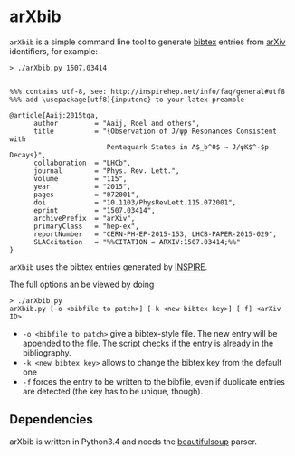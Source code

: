 # arXbib
`arXbib` is a simple command line tool to generate [bibtex](http://www.bibtex.org/) entries from [arXiv](http://arxiv.org) identifiers, for example:
```
> ./arXbib.py 1507.03414


%%% contains utf-8, see: http://inspirehep.net/info/faq/general#utf8
%%% add \usepackage[utf8]{inputenc} to your latex preamble

@article{Aaij:2015tga,
      author         = "Aaij, Roel and others",
      title          = "{Observation of J/ψp Resonances Consistent with
                        Pentaquark States in Λ$_b^0$ → J/ψK$^-$p Decays}",
      collaboration  = "LHCb",
      journal        = "Phys. Rev. Lett.",
      volume         = "115",
      year           = "2015",
      pages          = "072001",
      doi            = "10.1103/PhysRevLett.115.072001",
      eprint         = "1507.03414",
      archivePrefix  = "arXiv",
      primaryClass   = "hep-ex",
      reportNumber   = "CERN-PH-EP-2015-153, LHCB-PAPER-2015-029",
      SLACcitation   = "%%CITATION = ARXIV:1507.03414;%%"
}

```
`arXbib` uses the bibtex entries generated by [INSPIRE](https://inspirehep.net/).

The full options an be viewed by doing
```
> ./arXbib.py
arXbib.py [-o <bibfile to patch>] [-k <new bibtex key>] [-f] <arXiv ID>
```

* `-o <bibfile to patch>` give a bibtex-style file. The new entry will be appended to the file. The script checks if the entry is already in the bibliography.
* `-k <new bibtex key>` allows to change the bibtex key from the default one
* `-f` forces the entry to be written to the bibfile, even if duplicate entries are detected (the key has to be unique, though). 


## Dependencies
arXbib is written in Python3.4 and needs the [beautifulsoup](http://www.crummy.com/software/BeautifulSoup/bs4/doc/) parser.
